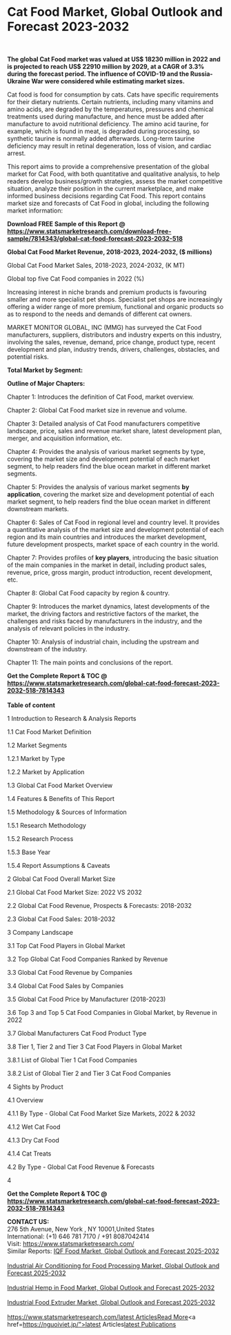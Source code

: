 <h1>Cat Food Market, Global Outlook and Forecast 2023-2032</h1><br/><p><strong>The global Cat Food market was valued at US$ 18230 million in 2022 and is projected to reach US$ 22910 million by 2029, at a <strong>CAGR</strong> of 3.3% during the forecast period. The influence of COVID-19 and the Russia-Ukraine War were considered while estimating market sizes.</strong></p><p>Cat food is food for consumption by cats. Cats have specific requirements for their dietary nutrients. Certain nutrients, including many vitamins and amino acids, are degraded by the temperatures, pressures and chemical treatments used during manufacture, and hence must be added after manufacture to avoid nutritional deficiency. The amino acid taurine, for example, which is found in meat, is degraded during processing, so synthetic taurine is normally added afterwards. Long-term taurine deficiency may result in retinal degeneration, loss of vision, and cardiac arrest.</p><p>This report aims to provide a comprehensive presentation of the global market for Cat Food, with both quantitative and qualitative analysis, to help readers develop business/growth strategies, assess the market competitive situation, analyze their position in the current marketplace, and make informed business decisions regarding Cat Food. This report contains market size and forecasts of Cat Food in global, including the following market information:</p><p><strong>Download FREE Sample of this Report @ <a href="https://www.statsmarketresearch.com/download-free-sample/7814343/global-cat-food-forecast-2023-2032-518">https://www.statsmarketresearch.com/download-free-sample/7814343/global-cat-food-forecast-2023-2032-518</a></strong></p><p><strong>Global Cat Food Market Revenue, 2018-2023, 2024-2032, ($ millions)</strong></p><p>Global Cat Food Market Sales, 2018-2023, 2024-2032, (K MT)</p><p>Global top five Cat Food companies in 2022 (%)</p><p>Increasing interest in niche brands and premium products is favouring smaller and more specialist pet shops. Specialist pet shops are increasingly offering a wider range of more premium, functional and organic products so as to respond to the needs and demands of different cat owners.</p><p>MARKET MONITOR GLOBAL, INC (MMG) has surveyed the Cat Food manufacturers, suppliers, distributors and industry experts on this industry, involving the sales, revenue, demand, price change, product type, recent development and plan, industry trends, drivers, challenges, obstacles, and potential risks.</p><p><strong>Total Market by Segment:</strong></p><p><strong>Outline of Major Chapters:</strong></p><p>Chapter 1: Introduces the definition of Cat Food, market overview.</p><p>Chapter 2: Global Cat Food market size in revenue and volume.</p><p>Chapter 3: Detailed analysis of Cat Food manufacturers competitive landscape, price, sales and revenue market share, latest development plan, merger, and acquisition information, etc.</p><p>Chapter 4: Provides the analysis of various market segments by type, covering the market size and development potential of each market segment, to help readers find the blue ocean market in different market segments.</p><p>Chapter 5: Provides the analysis of various market segments <strong>by application</strong>, covering the market size and development potential of each market segment, to help readers find the blue ocean market in different downstream markets.</p><p>Chapter 6: Sales of Cat Food in regional level and country level. It provides a quantitative analysis of the market size and development potential of each region and its main countries and introduces the market development, future development prospects, market space of each country in the world.</p><p>Chapter 7: Provides profiles of <strong>key players</strong>, introducing the basic situation of the main companies in the market in detail, including product sales, revenue, price, gross margin, product introduction, recent development, etc.</p><p>Chapter 8: Global Cat Food capacity by region & country.</p><p>Chapter 9: Introduces the market dynamics, latest developments of the market, the driving factors and restrictive factors of the market, the challenges and risks faced by manufacturers in the industry, and the analysis of relevant policies in the industry.</p><p>Chapter 10: Analysis of industrial chain, including the upstream and downstream of the industry.</p><p>Chapter 11: The main points and conclusions of the report.</p><div><b>Get the Complete Report & TOC @ <a href="https://www.statsmarketresearch.com/global-cat-food-forecast-2023-2032-518-7814343">https://www.statsmarketresearch.com/global-cat-food-forecast-2023-2032-518-7814343</a></b></div><br><b>Table of content</b><p>1 Introduction to Research & Analysis Reports<br />
 
  1.1 Cat Food Market Definition<br />
 
  1.2 Market Segments<br />
 
  1.2.1 Market by Type<br />
 
  1.2.2 Market by Application<br />
 
  1.3 Global Cat Food Market Overview<br />
 
  1.4 Features & Benefits of This Report<br />
 
  1.5 Methodology & Sources of Information<br />
 
  1.5.1 Research Methodology<br />
 
  1.5.2 Research Process<br />
 
  1.5.3 Base Year<br />
 
  1.5.4 Report Assumptions & Caveats<br />
 
 2 Global Cat Food Overall Market Size<br />
 
  2.1 Global Cat Food Market Size: 2022 VS 2032<br />
 
  2.2 Global Cat Food Revenue, Prospects & Forecasts: 2018-2032<br />
 
  2.3 Global Cat Food Sales: 2018-2032<br />
 
 3 Company Landscape<br />
 
  3.1 Top Cat Food Players in Global Market<br />
 
  3.2 Top Global Cat Food Companies Ranked by Revenue<br />
 
  3.3 Global Cat Food Revenue by Companies<br />
 
  3.4 Global Cat Food Sales by Companies<br />
 
  3.5 Global Cat Food Price by Manufacturer (2018-2023)<br />
 
  3.6 Top 3 and Top 5 Cat Food Companies in Global Market, by Revenue in 2022<br />
 
  3.7 Global Manufacturers Cat Food Product Type<br />
 
  3.8 Tier 1, Tier 2 and Tier 3 Cat Food Players in Global Market<br />
 
  3.8.1 List of Global Tier 1 Cat Food Companies<br />
 
  3.8.2 List of Global Tier 2 and Tier 3 Cat Food Companies<br />
 
 4 Sights by Product<br />
 
  4.1 Overview<br />
 
  4.1.1 By Type - Global Cat Food Market Size Markets, 2022 & 2032<br />
 
  4.1.2 Wet Cat Food<br />
 
  4.1.3 Dry Cat Food<br />
 
  4.1.4 Cat Treats<br />
 
  4.2 By Type - Global Cat Food Revenue & Forecasts<br />
 
  4<br><div><b>Get the Complete Report & TOC @ <a href="https://www.statsmarketresearch.com/global-cat-food-forecast-2023-2032-518-7814343">https://www.statsmarketresearch.com/global-cat-food-forecast-2023-2032-518-7814343</a></b></div></p> <b>CONTACT US:</b><br>276 5th Avenue, New York , NY 10001,United States<br>International: (+1) 646 781 7170 / +91 8087042414<br>Visit: <a href="https://www.statsmarketresearch.com/">https://www.statsmarketresearch.com/</a><br>Similar Reports: <a href="https://www.statsmarketresearch.com/global-cat-food-forecast-2023-2032-518-7814343">IQF Food Market, Global Outlook and Forecast 2025-2032</a><br/><br/><a href="https://www.statsmarketresearch.com/global-cat-food-forecast-2023-2032-518-7814343">Industrial Air Conditioning for Food Processing Market, Global Outlook and Forecast 2025-2032</a><br/><br/><a href="https://www.statsmarketresearch.com/global-cat-food-forecast-2023-2032-518-7814343">Industrial Hemp in Food Market, Global Outlook and Forecast 2025-2032</a><br/><br/><a href="https://www.statsmarketresearch.com/global-cat-food-forecast-2023-2032-518-7814343">Industrial Food Extruder Market, Global Outlook and Forecast 2025-2032</a><br/><br/><a href="https://gyeongbokgung.com">https://www.statsmarketresearch.com/</a><a href="https://hallyeomaritime.com">latest Articles</a><a href="https://jingwansa.com">Read More</a><a href=https://nguoiviet.jp/">latest Articles</a><a href="https://www.intelmarketresearch.com/">latest Publications</a>